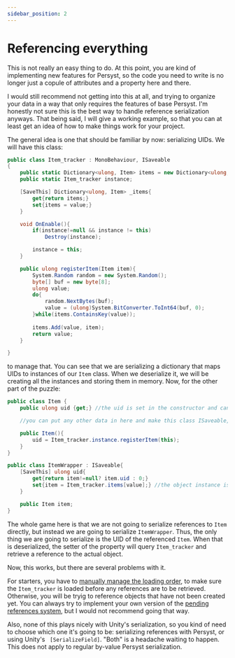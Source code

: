 ```yaml
---
sidebar_position: 2
---
```


# Referencing everything

This is not really an easy thing to do. At this point, you are kind of implementing new features for Persyst, so the code you need to write is no longer just a copule of attributes and a property here and there. 

I would still recommend not getting into this at all, and trying to organize your data in a way that only requires the features of base Persyst. I'm honestly not sure this is the best way to handle reference serialization anyways. That being said, I will give a working example, so that you can at least get an idea of how to make things work for your project.

The general idea is one that should be familiar by now: serializing UIDs. We will have this class: 
```cs
public class Item_tracker : MonoBehaviour, ISaveable
{
	public static Dictionary<ulong, Item> items = new Dictionary<ulong, Item>();
    public static Item_tracker instance;

	[SaveThis] Dictionary<ulong, Item> _items{
		get{return items;}
		set{items = value;}
	}

	void OnEnable(){
		if(instance!=null && instance != this)
			Destroy(instance);

		instance = this;
	}

	public ulong registerItem(Item item){
        System.Random random = new System.Random();
		byte[] buf = new byte[8]; 
		ulong value;
		do{
			random.NextBytes(buf);
			value = (ulong)System.BitConverter.ToInt64(buf, 0);
		}while(items.ContainsKey(value));
		
		items.Add(value, item);
		return value;
	}

}
```

to manage that. You can see that we are serializing a dictionary that maps UIDs to instances of our `Item` class. When we deserialize it, we will be creating all the instances and storing them in memory. Now, for the other part of the puzzle:

```cs
public class Item {
	public ulong uid {get;} //the uid is set in the constructor and cannot be modified

	//you can put any other data in here and make this class ISaveable, if you want it to actually do something

	public Item(){
		uid = Item_tracker.instance.registerItem(this);
	}
}

public class ItemWrapper : ISaveable{
	[SaveThis] ulong uid{
		get{return item!=null? item.uid : 0;}
		set{item = Item_tracker.items[value];} //the object instance is recovered automatically when you read the UID from the savefile!
	}

	public Item item;
}
```

The whole game here is that we are not going to serialize references to `Item` directly, but instead we are going to serialize `ItemWrapper`. Thus, the only thing we are going to serialize is the UID of the referenced `Item`. When that is deserialized, the setter of the property will query `Item_tracker` and retrieve a reference to the actual object.

Now, this works, but there are several problems with it. 

For starters, you have to [manually manage the loading order](/docs/Tutorial/Getting%20started/saving_and_loading.md), to make sure the `Item_tracker` is loaded before any references are to be retrieved. Otherwise, you will be tryig to reference objects that have not been created yet. You can always try to implement your own version of the [pending references system](/docs/Tutorial/Know_more/Pending_references.md), but I would not recommend going that way.

Also, none of this plays nicely with Unity's serialization, so you kind of need to choose which one it's going to be: serializing references with Persyst, or using Unity's ` [SerializeField]`. "Both" is a headache waiting to happen. This does not apply to regular by-value Persyst serialization.